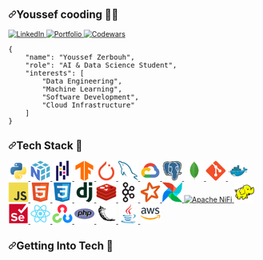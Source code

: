 <article class="markdown-body entry-content container-lg f5" itemprop="text">
    <h1 dir="auto"><a id="user-content-youssef-cooding-" class="anchor" aria-hidden="true" tabindex="-1" href="#youssef-cooding-"><svg class="octicon octicon-link" viewBox="0 0 16 16" version="1.1" width="16" height="16" aria-hidden="true"><path d="m7.775 3.275 1.25-1.25a3.5 3.5 0 1 1 4.95 4.95l-2.5 2.5a3.5 3.5 0 0 1-4.95 0 .751.751 0 0 1 .018-1.042.751.751 0 0 1 1.042-.018 1.998 1.998 0 0 0 2.83 0l2.5-2.5a2.002 2.002 0 0 0-2.83-2.83l-1.25 1.25a.751.751 0 0 1-1.042-.018.751.751 0 0 1-.018-1.042Zm-4.69 9.64a1.998 1.998 0 0 0 2.83 0l1.25-1.25a.751.751 0 0 1 1.042.018.751.751 0 0 1 .018 1.042l-1.25 1.25a3.5 3.5 0 1 1-4.95-4.95l2.5-2.5a3.5 3.5 0 0 1 4.95 0 .751.751 0 0 1-.018 1.042.751.751 0 0 1-1.042.018 1.998 1.998 0 0 0-2.83 0l-2.5 2.5a1.998 1.998 0 0 0 0 2.83Z"></path></svg></a>Youssef cooding 👨‍💻&zwj;</h1>
    <p dir="auto">
        <a href="https://www.linkedin.com/in/youssef-zerbouh/" rel="nofollow">
            <img alt="LinkedIn" src="https://img.shields.io/badge/LinkedIn-youssef__zerbouh-blue?style=flat&logo=linkedin&logoColor=white" style="max-width: 100%;">
        </a>
        <a href="https://portfolioy-bab0edf7c7fb.herokuapp.com/" rel="nofollow">
            <img alt="Portfolio" src="https://img.shields.io/badge/Portfolio-Website-black?style=flat&logo=aboutdotme&logoColor=white" style="max-width: 100%;">
        </a>
        <a href="https://www.codewars.com/users/Youssefzrr" rel="nofollow">
            <img alt="Codewars" src="https://www.codewars.com/users/Youssefzrr/badges/micro" style="max-width: 100%;">
        </a>
    </p>
    <div class="highlight highlight-source-json notranslate position-relative overflow-auto" dir="auto">
        <pre>{
    "name": "Youssef Zerbouh",
    "role": "AI & Data Science Student",
    "interests": [
        "Data Engineering",
        "Machine Learning",
        "Software Development",
        "Cloud Infrastructure"
    ]
}</pre>
    </div>
    <h2 dir="auto"><a id="user-content-tech-stack-" class="anchor" aria-hidden="true" tabindex="-1" href="#tech-stack-"><svg class="octicon octicon-link" viewBox="0 0 16 16" version="1.1" width="16" height="16" aria-hidden="true"><path d="m7.775 3.275 1.25-1.25a3.5 3.5 0 1 1 4.95 4.95l-2.5 2.5a3.5 3.5 0 0 1-4.95 0 .751.751 0 0 1 .018-1.042.751.751 0 0 1 1.042-.018 1.998 1.998 0 0 0 2.83 0l2.5-2.5a2.002 2.002 0 0 0-2.83-2.83l-1.25 1.25a.751.751 0 0 1-1.042-.018.751.751 0 0 1-.018-1.042Zm-4.69 9.64a1.998 1.998 0 0 0 2.83 0l1.25-1.25a.751.751 0 0 1 1.042.018.751.751 0 0 1 .018 1.042l-1.25 1.25a3.5 3.5 0 1 1-4.95-4.95l2.5-2.5a3.5 3.5 0 0 1 4.95 0 .751.751 0 0 1-.018 1.042.751.751 0 0 1-1.042.018 1.998 1.998 0 0 0-2.83 0l-2.5 2.5a1.998 1.998 0 0 0 0 2.83Z"></path></svg></a>Tech Stack 🥞</h2>
    <p dir="auto">
        <a target="_blank" rel="noopener noreferrer nofollow" href="https://raw.githubusercontent.com/devicons/devicon/master/icons/python/python-original.svg">
            <img src="https://raw.githubusercontent.com/devicons/devicon/master/icons/python/python-original.svg" alt="Python" width="40" height="40">
        </a>
        <a target="_blank" rel="noopener noreferrer nofollow" href="https://raw.githubusercontent.com/devicons/devicon/master/icons/numpy/numpy-original.svg">
            <img src="https://raw.githubusercontent.com/devicons/devicon/master/icons/numpy/numpy-original.svg" alt="NumPy" width="40" height="40">
        </a>
        <a target="_blank" rel="noopener noreferrer nofollow" href="https://raw.githubusercontent.com/devicons/devicon/master/icons/pandas/pandas-original.svg">
            <img src="https://raw.githubusercontent.com/devicons/devicon/master/icons/pandas/pandas-original.svg" alt="Pandas" width="40" height="40">
        </a>
        <a target="_blank" rel="noopener noreferrer nofollow" href="https://raw.githubusercontent.com/devicons/devicon/master/icons/tensorflow/tensorflow-original.svg">
            <img src="https://raw.githubusercontent.com/devicons/devicon/master/icons/tensorflow/tensorflow-original.svg" alt="TensorFlow" width="40" height="40">
        </a>
        <a target="_blank" rel="noopener noreferrer nofollow" href="https://raw.githubusercontent.com/devicons/devicon/master/icons/pytorch/pytorch-original.svg">
            <img src="https://raw.githubusercontent.com/devicons/devicon/master/icons/pytorch/pytorch-original.svg" alt="PyTorch" width="40" height="40">
        </a>
        <a target="_blank" rel="noopener noreferrer nofollow" href="https://raw.githubusercontent.com/devicons/devicon/master/icons/mysql/mysql-original.svg">
            <img src="https://raw.githubusercontent.com/devicons/devicon/master/icons/mysql/mysql-original.svg" alt="MySQL" width="40" height="40">
        </a>
        <a target="_blank" rel="noopener noreferrer nofollow" href="https://raw.githubusercontent.com/devicons/devicon/master/icons/googlecloud/googlecloud-original.svg">
            <img src="https://raw.githubusercontent.com/devicons/devicon/master/icons/googlecloud/googlecloud-original.svg" alt="Google Cloud Platform" width="40" height="40">
        </a>
        <a target="_blank" rel="noopener noreferrer nofollow" href="https://raw.githubusercontent.com/devicons/devicon/master/icons/postgresql/postgresql-original.svg">
            <img src="https://raw.githubusercontent.com/devicons/devicon/master/icons/postgresql/postgresql-original.svg" alt="PostgreSQL" width="40" height="40">
        </a>
        <a target="_blank" rel="noopener noreferrer nofollow" href="https://raw.githubusercontent.com/devicons/devicon/master/icons/mongodb/mongodb-original.svg">
            <img src="https://raw.githubusercontent.com/devicons/devicon/master/icons/mongodb/mongodb-original.svg" alt="MongoDB" width="40" height="40">
        </a>
        <a target="_blank" rel="noopener noreferrer nofollow" href="https://raw.githubusercontent.com/devicons/devicon/master/icons/git/git-original.svg">
            <img src="https://raw.githubusercontent.com/devicons/devicon/master/icons/git/git-original.svg" alt="Git" width="40" height="40">
        </a>
        <a target="_blank" rel="noopener noreferrer nofollow" href="https://raw.githubusercontent.com/devicons/devicon/master/icons/docker/docker-original.svg">
            <img src="https://raw.githubusercontent.com/devicons/devicon/master/icons/docker/docker-original.svg" alt="Docker" width="40" height="40">
        </a>
        <a target="_blank" rel="noopener noreferrer nofollow" href="https://raw.githubusercontent.com/devicons/devicon/master/icons/javascript/javascript-original.svg">
            <img src="https://raw.githubusercontent.com/devicons/devicon/master/icons/javascript/javascript-original.svg" alt="JavaScript" width="40" height="40">
        </a>
        <a target="_blank" rel="noopener noreferrer nofollow" href="https://raw.githubusercontent.com/devicons/devicon/master/icons/html5/html5-original.svg">
            <img src="https://raw.githubusercontent.com/devicons/devicon/master/icons/html5/html5-original.svg" alt="HTML5" width="40" height="40">
        </a>
        <a target="_blank" rel="noopener noreferrer nofollow" href="https://raw.githubusercontent.com/devicons/devicon/master/icons/css3/css3-original.svg">
            <img src="https://raw.githubusercontent.com/devicons/devicon/master/icons/css3/css3-original.svg" alt="CSS3" width="40" height="40">
        </a>
        <a target="_blank" rel="noopener noreferrer nofollow" href="https://raw.githubusercontent.com/devicons/devicon/master/icons/django/django-plain.svg">
            <img src="https://raw.githubusercontent.com/devicons/devicon/master/icons/django/django-plain.svg" alt="Django" width="40" height="40">
        </a>
        <a target="_blank" rel="noopener noreferrer nofollow" href="https://raw.githubusercontent.com/devicons/devicon/master/icons/redis/redis-original.svg">
            <img src="https://raw.githubusercontent.com/devicons/devicon/master/icons/redis/redis-original.svg" alt="Redis" width="40" height="40">
        </a>
        <a target="_blank" rel="noopener noreferrer nofollow" href="https://raw.githubusercontent.com/devicons/devicon/master/icons/apachekafka/apachekafka-original.svg">
            <img src="https://raw.githubusercontent.com/devicons/devicon/master/icons/apachekafka/apachekafka-original.svg" alt="Apache Kafka" width="40" height="40">
        </a>
        <a target="_blank" rel="noopener noreferrer nofollow" href="https://raw.githubusercontent.com/devicons/devicon/master/icons/apachespark/apachespark-original.svg">
            <img src="https://raw.githubusercontent.com/devicons/devicon/master/icons/apachespark/apachespark-original.svg" alt="Apache Spark" width="40" height="40">
        </a>
        <a target="_blank" rel="noopener noreferrer nofollow" href="https://raw.githubusercontent.com/devicons/devicon/master/icons/apacheairflow/apacheairflow-original.svg">
            <img src="https://raw.githubusercontent.com/devicons/devicon/master/icons/apacheairflow/apacheairflow-original.svg" alt="Apache Airflow" width="40" height="40">
        </a>
        <a target="_blank" rel="noopener noreferrer nofollow" href="https://svn.apache.org/repos/asf/comdev/project-logos/originals/nifi.svg">
            <img src="https://svn.apache.org/repos/asf/comdev/project-logos/originals/nifi.svg" alt="Apache NiFi" width="40" height="40">
        </a>
        <a target="_blank" rel="noopener noreferrer nofollow" href="https://raw.githubusercontent.com/devicons/devicon/master/icons/hadoop/hadoop-original.svg">
            <img src="https://raw.githubusercontent.com/devicons/devicon/master/icons/hadoop/hadoop-original.svg" alt="Hadoop" width="40" height="40">
        </a>
        <a target="_blank" rel="noopener noreferrer nofollow" href="https://raw.githubusercontent.com/devicons/devicon/master/icons/selenium/selenium-original.svg">
            <img src="https://raw.githubusercontent.com/devicons/devicon/master/icons/selenium/selenium-original.svg" alt="Selenium" width="40" height="40">
        </a>
        <a target="_blank" rel="noopener noreferrer nofollow" href="https://raw.githubusercontent.com/devicons/devicon/master/icons/react/react-original.svg">
            <img src="https://raw.githubusercontent.com/devicons/devicon/master/icons/react/react-original.svg" alt="React" width="40" height="40">
        </a>
        <a target="_blank" rel="noopener noreferrer nofollow" href="https://raw.githubusercontent.com/devicons/devicon/master/icons/opencv/opencv-original.svg">
            <img src="https://raw.githubusercontent.com/devicons/devicon/master/icons/opencv/opencv-original.svg" alt="OpenCV" width="40" height="40">
        </a>
        <a target="_blank" rel="noopener noreferrer nofollow" href="https://raw.githubusercontent.com/devicons/devicon/master/icons/php/php-original.svg">
            <img src="https://raw.githubusercontent.com/devicons/devicon/master/icons/php/php-original.svg" alt="PHP" width="40" height="40">
        </a>
        <a target="_blank" rel="noopener noreferrer nofollow" href="https://raw.githubusercontent.com/devicons/devicon/master/icons/flask/flask-original.svg">
            <img src="https://raw.githubusercontent.com/devicons/devicon/master/icons/flask/flask-original.svg" alt="Flask" width="40" height="40">
        </a>
        <a target="_blank" rel="noopener noreferrer nofollow" href="https://raw.githubusercontent.com/devicons/devicon/master/icons/java/java-original.svg">
            <img src="https://raw.githubusercontent.com/devicons/devicon/master/icons/java/java-original.svg" alt="Java" width="40" height="40">
        </a>
        <a target="_blank" rel="noopener noreferrer nofollow" href="https://raw.githubusercontent.com/devicons/devicon/master/icons/amazonwebservices/amazonwebservices-original-wordmark.svg">
            <img src="https://raw.githubusercontent.com/devicons/devicon/master/icons/amazonwebservices/amazonwebservices-original-wordmark.svg" alt="AWS" width="40" height="40">
        </a>
    </p>
    <h2 dir="auto"><a id="user-content-getting-into-tech-" class="anchor" aria-hidden="true" tabindex="-1" href="#getting-into-tech-"><svg class="octicon octicon-link" viewBox="0 0 16 16" version="1.1" width="16" height="16" aria-hidden="true"><path d="m7.775 3.275 1.25-1.25a3.5 3.5 0 1 1 4.95 4.95l-2.5 2.5a3.5 3.5 0 0 1-4.95 0 .751.751 0 0 1 .018-1.042.751.751 0 0 1 1.042-.018 1.998 1.998 0 0 0 2.83 0l2.5-2.5a2.002 2.002 0 0 0-2.83-2.83l-1.25 1.25a.751.751 0 0 1-1.042-.018.751.751 0 0 1-.018-1.042Zm-4.69 9.64a1.998 1.998 0 0 0 2.83 0l1.25-1.25a.751.751 0 0 1 1.042.018.751.751 0 0 1 .018 1.042l-1.25 1.25a3.5 3.5 0 1 1-4.95-4.95l2.5-2.5a3.5 3.5 0 0 1 4.95 0 .751.751 0 0 1-.018 1.042.751.751 0 0 1-1.042.018 1.998 1.998 0 0 0-2.83 0l-2.5 2.5a1.998 1.998 0 0 0 0 2.83Z"></path></svg></a>Getting Into Tech 🤖</h2>
    <p dir="auto"></p>
</article>

